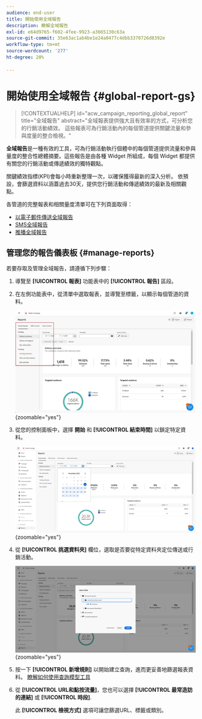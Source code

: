 ```yaml
---
audience: end-user
title: 開始使用全域報告
description: 瞭解全域報告
exl-id: e64d9765-f602-4fee-9923-a3665130c63a
source-git-commit: 35e63ac1ab4be1e24a0477c4dbb3370726d8392e
workflow-type: tm+mt
source-wordcount: '277'
ht-degree: 20%

---
```


# 開始使用全域報告 {#global-report-gs}

>[!CONTEXTUALHELP]
>id="acw_campaign_reporting_global_report"
>title="全域報告"
>abstract="全域報表提供強大且有效率的方式，可分析您的行銷活動績效。 這些報表可為行銷活動內的每個管道提供關鍵流量和參與度量的整合檢視。"

**全域報告**&#x200B;是一種有效的工具，可為行銷活動執行個體中的每個管道提供流量和參與量度的整合性總體摘要。這些報告是由各種 Widget 所組成，每個 Widget 都提供有關您的行銷活動或傳遞績效的獨特觀點。

關鍵績效指標(KPI)會每小時重新整理一次，以確保獲得最新的深入分析。 依預設，會篩選資料以涵蓋過去30天，提供您行銷活動和傳遞績效的最新及相關觀點。

各管道的完整報表和相關量度清單可在下列頁面取得：

* [以電子郵件傳送全域報告](global-report-email.md)
* [SMS全域報告](global-report-sms.md)
* [推播全域報告](global-report-push.md)

## 管理您的報告儀表板 {#manage-reports}

若要存取及管理全域報告，請遵循下列步驟：

1. 導覽至 **[!UICONTROL 報表]** 功能表中的 **[!UICONTROL 報告]** 區段。

1. 在左側功能表中，從清單中選取報表，並導覽至標籤，以顯示每個管道的資料。

   ![](assets/global_report_manage_3.png){zoomable=&quot;yes&quot;}

1. 從您的控制面板中，選擇 **開始** 和 **[!UICONTROL 結束時間]** 以鎖定特定資料。

   ![](assets/global_report_manage_1.png){zoomable=&quot;yes&quot;}

1. 從 **[!UICONTROL 挑選資料夾]** 欄位，選取是否要從特定資料夾定位傳送或行銷活動。

   ![](assets/global_report_manage_2.png){zoomable=&quot;yes&quot;}

1. 按一下 **[!UICONTROL 新增規則]** 以開始建立查詢，進而更妥善地篩選報表資料。 [瞭解如何使用查詢模型工具](../query/query-modeler-overview.md)

1. 從 **[!UICONTROL URL和點按流量]**，您也可以選擇 **[!UICONTROL 最常造訪的連結]** 或 **[!UICONTROL 時段]**.

   此 **[!UICONTROL 檢視方式]** 選項可讓您篩選URL、標籤或類別。
